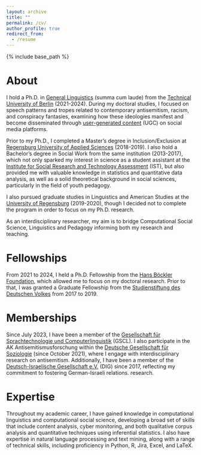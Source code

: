 ```yaml
---
layout: archive
title: ""
permalink: /cv/
author_profile: true
redirect_from:
  - /resume
---
```


{% include base_path %}

About
======
I hold a Ph.D. in [General Linguistics](https://www.tu.berlin/linguistik) (summa cum laude) from the [Technical University of Berlin](https://www.tu.berlin/) (2021-2024). During my doctoral studies, I focused on speech patterns and tropes related to contemporary antisemitism, racism, and conspiracy fantasies, examining how these ideologies manifest and become disseminated through [user-generated content](https://en.wikipedia.org/wiki/User-generated_content) (UGC) on social media platforms.

Prior to my Ph.D., I completed a Master’s degree in Inclusion/Exclusion at [Regensburg University of Applied Sciences](https://www.oth-regensburg.de/en/) (2018-2019). I also hold a Bachelor’s degree in Social Work from the same institution (2013-2017), which not only sparked my interest in science as a student assistant at the [Institute for Social Research and Technology Assessment](https://rcai.de/en/category/ist/) (IST), but also provided me with valuable knowledge in statistics and quantitative data analysis, as well as a solid theoretical background in social sciences, particularly in the field of youth pedagogy.

I also pursued graduate studies in Linguistics and American Studies at the [University of Regensburg](https://www.uni-regensburg.de/en) (2019-2020), though I decided not to complete the program in order to focus on my Ph.D. research.

As an interdisciplinary researcher, my aim is to bridge Computational Social Science, Linguistics and Pedagogy informing both my research and teaching.

  
Fellowships
======
From 2021 to 2024, I held a Ph.D. Fellowship from the [Hans Böckler Foundation](https://www.boeckler.de/), which allowed me to focus on my doctoral research. Prior to that, I was granted a Graduate Fellowship from the [Studienstiftung des Deutschen Volkes](https://www.studienstiftung.de/en) from 2017 to 2019. 


Memberships
======
Since July 2023, I have been a member of the [Gesellschaft für Sprachtechnologie und Computerlinguistik](https://www.gscl.org/) (GSCL).
I also participate in the AK Antisemitismusforschung within the [Deutsche Gesellschaft für Soziologie](https://soziologie.de/sektionen/arbeitskreise-und-arbeitsgruppen) (since October 2021), where I engage with interdisciplinary research on antisemitism. Additionally, I have been a member of the [Deutsch-Israelische Gesellschaft e.V.](https://www.deutsch-israelische-gesellschaft.de/) (DIG) since 2017, reflecting my commitment to fostering German-Israeli relations.
research. 

Expertise
======
Throughout my academic career, I have gained knowledge in computational linguistics and computational social science, developing a broad set of skills that include content analysis, cyber monitoring, and both qualitative corpus analysis and quantitative techniques using inferential statistics. I also have expertise in natural language processing and text mining, along with a range of technical skills, including proficiency in Python, R, Jira, Excel, and LaTeX.

